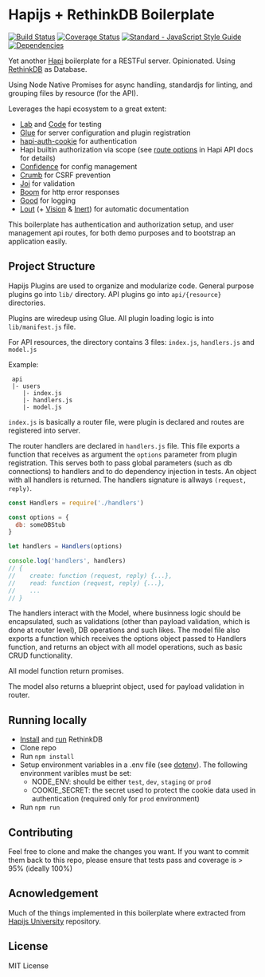# Hapijs + RethinkDB Boilerplate

[![Build Status](https://travis-ci.org/vinicius0026/hapi-rethinkdb-boilerplate.svg?branch=master)](https://travis-ci.org/vinicius0026/hapi-rethinkdb-boilerplate)
[![Coverage Status](https://coveralls.io/repos/github/vinicius0026/hapi-rethinkdb-boilerplate/badge.svg?branch=master)](https://coveralls.io/github/vinicius0026/hapi-rethinkdb-boilerplate?branch=master)
[![Standard - JavaScript Style Guide](https://img.shields.io/badge/code%20style-standard-brightgreen.svg)](http://standardjs.com/)
[![Dependencies](https://david-dm.org/vinicius0026/hapi-rethinkdb-boilerplate.svg)](https://david-dm.org/vinicius0026/hapi-rethinkdb-boilerplate)

Yet another [Hapi](https://github.com/hapijs/hapi) boilerplate for a RESTFul
server. Opinionated. Using [RethinkDB](https://github.com/rethinkdb/rethinkdb)
as Database.

Using Node Native Promises for async handling, standardjs for linting, and
grouping files by resource (for the API).

Leverages the hapi ecosystem to a great extent:

- [Lab](https://github.com/hapijs/lab) and [Code](https://github.com/hapijs/code)
for testing
- [Glue](https://github.com/hapijs/glue) for server configuration and plugin
registration
- [hapi-auth-cookie](https://github.com/hapijs/hapi-auth-cookie) for
authentication
- Hapi builtin authorization via scope (see
[route options](https://hapijs.com/api#route-options) in Hapi API docs for
details)
- [Confidence](https://github.com/hapijs/confidence) for config management
- [Crumb](https://github.com/hapijs/crumb) for CSRF prevention
- [Joi](https://github.com/hapijs/joi) for validation
- [Boom](https://github.com/hapijs/boom) for http error responses
- [Good](https://github.com/hapijs/good) for logging
- [Lout](https://github.com/hapijs/lout) (+
[Vision](https://github.com/hapijs/vision) &
[Inert](https://github.com/hapijs/inert)) for automatic documentation


This boilerplate has authentication and authorization setup, and user management
api routes, for both demo purposes and to bootstrap an application easily.

## Project Structure

Hapijs Plugins are used to organize and modularize code. General purpose plugins
go into `lib/` directory. API plugins go into `api/{resource}` directories.

Plugins are wiredeup using Glue. All plugin loading logic is into `lib/manifest.js`
file.

For API resources, the directory contains 3 files: `index.js`, `handlers.js` and
`model.js`

Example:

```
 api
 |- users
    |- index.js
    |- handlers.js
    |- model.js
```

`index.js` is basically a router file, were plugin is declared and routes are
registered into server.

The router handlers are declared in `handlers.js` file. This file exports a
function that receives as argument the `options` parameter from plugin
registration. This serves both to pass global parameters (such as db connections)
to handlers and to do dependency injection in tests. An object with all handlers
is returned. The handlers signature is allways `(request, reply)`.

```javascript
const Handlers = require('./handlers')

const options = {
  db: someDBStub
}

let handlers = Handlers(options)

console.log('handlers', handlers)
// {
//    create: function (request, reply) {...},
//    read: function (request, reply) {...},
//    ...
// }
```

The handlers interact with the Model, where businness logic should be
encapsulated, such as validations (other than payload validation, which is done
at router level), DB operations and such likes. The model file also exports a
function which receives the options object passed to Handlers function, and
returns an object with all model operations, such as basic CRUD functionality.

All model function return promises.

The model also returns a blueprint object, used for payload validation in
router.

## Running locally

- [Install](https://rethinkdb.com/docs/install/) and
[run](https://rethinkdb.com/docs/start-a-server/) RethinkDB
- Clone repo
- Run `npm install`
- Setup environment variables in a .env file
(see [dotenv](https://github.com/motdotla/dotenv)). The following environment
varibles must be set:
  - NODE_ENV: should be either `test`, `dev`, `staging` or `prod`
  - COOKIE_SECRET: the secret used to protect the cookie data used in
  authentication (required only for `prod` environment)
- Run `npm run`

## Contributing

Feel free to clone and make the changes you want. If you want to commit them back
to this repo, please ensure that tests pass and coverage is > 95% (ideally 100%)

## Acnowledgement

Much of the things implemented in this boilerplate where extracted from
[Hapijs University](https://github.com/hapijs/university) repository.

## License

MIT License
